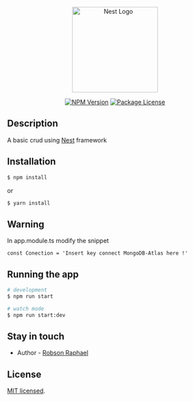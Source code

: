 <p align="center">
  <a href="http://nestjs.com/" target="blank"><img src="https://nestjs.com/img/logo-small.svg" width="200" alt="Nest Logo" /></a>
</p>

[circleci-image]: https://img.shields.io/circleci/build/github/nestjs/nest/master?token=abc123def456
[circleci-url]: https://circleci.com/gh/nestjs/nest

<p align="center">
<a href="https://www.npmjs.com/~nestjscore" target="_blank"><img src="https://img.shields.io/npm/v/@nestjs/core.svg" alt="NPM Version" /></a>
<a href="https://www.npmjs.com/~nestjscore" target="_blank"><img src="https://img.shields.io/npm/l/@nestjs/core.svg" alt="Package License" /></a>

## Description

A basic crud using [Nest](https://github.com/nestjs/nest) framework

## Installation

```bash
$ npm install
```
or
```bash
$ yarn install
```
## Warning
In app.module.ts modify the snippet
```
const Conection = 'Insert key connect MongoDB-Atlas here !'
```

## Running the app

```bash
# development
$ npm run start

# watch mode
$ npm run start:dev

```

## Stay in touch

- Author - [Robson Raphael](https://github.com/robsonraphael)

## License

[MIT licensed](License).
